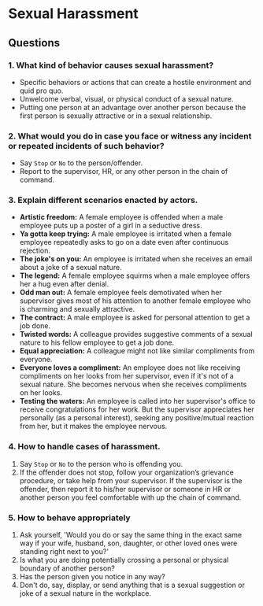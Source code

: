 # Sexual Harassment

## Questions

### 1. What kind of behavior causes sexual harassment?
- Specific behaviors or actions that can create a hostile environment and quid pro quo.
- Unwelcome verbal, visual, or physical conduct of a sexual nature.
- Putting one person at an advantage over another person because the first person is sexually attractive or in a sexual relationship.

### 2. What would you do in case you face or witness any incident or repeated incidents of such behavior?
- Say `Stop` or `No` to the person/offender.
- Report to the supervisor, HR, or any other person in the chain of command.

### 3. Explain different scenarios enacted by actors.
- **Artistic freedom:** A female employee is offended when a male employee puts up a poster of a girl in a seductive dress.
- **Ya gotta keep trying:** A male employee is irritated when a female employee repeatedly asks to go on a date even after continuous rejection.
- **The joke's on you:** An employee is irritated when she receives an email about a joke of a sexual nature.
- **The legend:** A female employee squirms when a male employee offers her a hug even after denial.
- **Odd man out:** A female employee feels demotivated when her supervisor gives most of his attention to another female employee who is charming and sexually attractive.
- **The contract:** A male employee is asked for personal attention to get a job done.
- **Twisted words:** A colleague provides suggestive comments of a sexual nature to his fellow employee to get a job done.
- **Equal appreciation:** A colleague might not like similar compliments from everyone.
- **Everyone loves a compliment:** An employee does not like receiving compliments on her looks from her supervisor, even if it's not of a sexual nature. She becomes nervous when she receives compliments on her looks.
- **Testing the waters:** An employee is called into her supervisor's office to receive congratulations for her work. But the supervisor appreciates her personally (as a personal interest), seeking any positive/mutual reaction from her, but it makes the employee nervous.

### 4. How to handle cases of harassment.
1. Say `Stop` or `No` to the person who is offending you.
2. If the offender does not stop, follow your organization’s grievance procedure, or take help from your supervisor. If the supervisor is the offender, then report it to his/her supervisor or someone in HR or another person you feel comfortable with up the chain of command.

### 5. How to behave appropriately
1. Ask yourself, 'Would you do or say the same thing in the exact same way if your wife, husband, son, daughter, or other loved ones were standing right next to you?'
2. Is what you are doing potentially crossing a personal or physical boundary of another person?
3. Has the person given you notice in any way?
4. Don't do, say, display, or send anything that is a sexual suggestion or joke of a sexual nature in the workplace.
